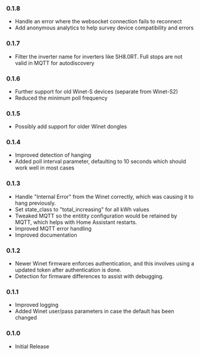 ### 0.1.8

- Handle an error where the websocket connection fails to reconnect
- Add anonymous analytics to help survey device compatibility and errors

### 0.1.7

- Filter the inverter name for inverters like SH8.0RT. Full stops are not valid in MQTT for autodiscovery

### 0.1.6

- Further support for old Winet-S devices (separate from Winet-S2)
- Reduced the minimum poll frequency

### 0.1.5

- Possibly add support for older Winet dongles

### 0.1.4

- Improved detection of hanging
- Added poll interval parameter, defaulting to 10 seconds which should work well in most cases

### 0.1.3

- Handle "Internal Error" from the Winet correctly, which was causing it to hang previously.
- Set state_class to "total_increasing" for all kWh values
- Tweaked MQTT so the entitity configuration would be retained by MQTT, which helps with Home Assistant restarts.
- Improved MQTT error handling
- Improved documentation

### 0.1.2

- Newer Winet firmware enforces authentication, and this involves using a updated token after authentication is done.
- Detection for firmware differences to assist with debugging.

### 0.1.1

- Improved logging
- Added Winet user/pass parameters in case the default has been changed

### 0.1.0

- Initial Release
